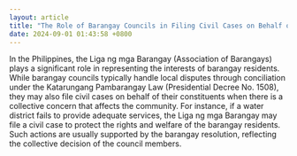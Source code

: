 ```yaml
---
layout: article
title: "The Role of Barangay Councils in Filing Civil Cases on Behalf of Constituents"
date: 2024-09-01 01:43:58 +0800
---
```


<p>In the Philippines, the Liga ng mga Barangay (Association of Barangays) plays a significant role in representing the interests of barangay residents. While barangay councils typically handle local disputes through conciliation under the Katarungang Pambarangay Law (Presidential Decree No. 1508), they may also file civil cases on behalf of their constituents when there is a collective concern that affects the community. For instance, if a water district fails to provide adequate services, the Liga ng mga Barangay may file a civil case to protect the rights and welfare of the barangay residents. Such actions are usually supported by the barangay resolution, reflecting the collective decision of the council members.</p>